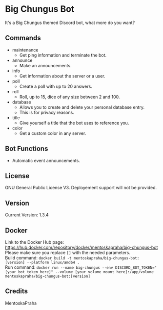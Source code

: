 # Big Chungus Bot
It's a Big Chungus themed Discord bot, what more do you want?

## Commands
- maintenance
    - Get ping information and terminate the bot.
- announce
    - Make an announcements.
- info
    - Get information about the server or a user.
- poll
    - Create a poll with up to 20 answers.
- roll
    - Roll, up to 15, dice of any size between 2 and 100.
- database
    - Allows you to create and delete your personal database entry.
    - This is for privacy reasons.
- title
    - Give yourself a title that the bot uses to reference you.
- color
    - Get a custom color in any server.

## Bot Functions
- Automatic event announcements.

## License
GNU General Public License V3. Deployement support will not be provided.

## Version
Current Version: 1.3.4

## Docker
Link to the Docker Hub page: https://hub.docker.com/repository/docker/mentoskapraha/big-chungus-bot  
Please make sure you replace `[]` with the needed parameters.  
Build command: `docker build -t mentoskapraha/big-chungus-bot:[version] --platform linux/amd64 .`  
Run command: `docker run --name big-chungus --env DISCORD_BOT_TOKEN="[your bot token here]" --volume [your volume mount here]:/app/volume mentoskapraha/big-chungus-bot:[version]`  

## Credits
MentoskaPraha